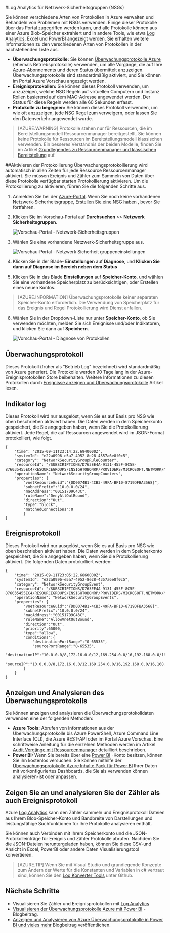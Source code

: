<properties
   pageTitle="Überwachen von Vorgängen, Ereignisse und Indikatoren für NSGs | Microsoft Azure"
   description="Informationen Sie zum Aktivieren der Indikatoren, Ereignisse und Betrieb Protokollierung für NSGs"
   services="virtual-network"
   documentationCenter="na"
   authors="jimdial"
   manager="carmonm"
   editor="tysonn"
   tags="azure-resource-manager"
/>
<tags
   ms.service="virtual-network"
   ms.devlang="na"
   ms.topic="article"
   ms.tgt_pltfrm="na"
   ms.workload="infrastructure-services"
   ms.date="07/14/2016"
   ms.author="jdial" />

#<a name="log-analytics-for-network-security-groups-nsgs"></a>Log Analytics für Netzwerk-Sicherheitsgruppen (NSGs)

Sie können verschiedene Arten von Protokollen in Azure verwalten und Behandeln von Problemen mit NSGs verwenden. Einige dieser Protokolle über das Portal zugegriffen werden kann, und alle Protokolle können aus einer Azure Blob-Speicher extrahiert und in andere Tools, wie etwa [Log Analytics](../log-analytics/log-analytics-azure-networking-analytics.md), Excel und PowerBI angezeigt werden. Sie erhalten weitere Informationen zu den verschiedenen Arten von Protokollen in der nachstehenden Liste aus.

- **Überwachungsprotokolle:** Sie können [Überwachungsprotokolle Azure](../monitoring-and-diagnostics/insights-debugging-with-events.md) (ehemals Betriebsprotokolle) verwenden, um alle Vorgänge, die auf Ihre Azure-Abonnements und deren Status übermittelt anzuzeigen. Überwachungsprotokolle sind standardmäßig aktiviert, und Sie können im Portal Azure Vorschau angezeigt werden.
- **Ereignisprotokollen:** Sie können dieses Protokoll verwenden, um anzuzeigen, welche NSG Regeln auf virtuellen Computern und Instanz Rollen basierend auf dem MAC-Adresse angewendet werden. Der Status für diese Regeln werden alle 60 Sekunden erfasst.
- **Protokolle zu begegnen:** Sie können dieses Protokoll verwenden, um wie oft anzuzeigen, jede NSG Regel zum verweigern, oder lassen Sie den Datenverkehr angewendet wurde.

>[AZURE.WARNING] Protokolle stehen nur für Ressourcen, die im Bereitstellungsmodell Ressourcenmanager bereitgestellt. Sie können keine Protokolle für Ressourcen im Bereitstellungsmodell klassischen verwenden. Ein besseres Verständnis der beiden Modelle, finden Sie im Artikel [Grundlegendes zu Ressourcenmanager und klassischen Bereitstellung](../resource-manager-deployment-model.md) auf.

##<a name="enable-logging"></a>Aktivieren der Protokollierung
Überwachungsprotokollierung wird automatisch in allen Zeiten für jede Ressource Ressourcenmanager aktiviert. Sie müssen Ereignis und Zähler zum Sammeln von Daten über diese Protokolle verfügbar starten Protokollierung aktivieren. Um die Protokollierung zu aktivieren, führen Sie die folgenden Schritte aus.

1.  Anmelden Sie bei der [Azure-Portal](https://portal.azure.com). Wenn Sie noch keine vorhandenen Netzwerk-Sicherheitsgruppe, [Erstellen Sie eine NSG haben](virtual-networks-create-nsg-arm-ps.md) , bevor Sie fortfahren.

2.  Klicken Sie im Vorschau-Portal auf **Durchsuchen** >> **Netzwerk Sicherheitsgruppen**.

    ![Vorschau-Portal - Netzwerk-Sicherheitsgruppen](./media/virtual-network-nsg-manage-log/portal-enable1.png)

3. Wählen Sie eine vorhandene Netzwerk-Sicherheitsgruppe aus.

    ![Vorschau-Portal - Netzwerk Sicherheit gruppeneinstellungen](./media/virtual-network-nsg-manage-log/portal-enable2.png)

4. Klicken Sie in der Blade- **Einstellungen** auf **Diagnose**, und **Klicken Sie dann auf **Diagnose** im Bereich neben dem **Status****
5. Klicken Sie in das Blade **Einstellungen** auf **Speicher-Konto**, und wählen Sie eine vorhandene Speicherplatz zu berücksichtigen, oder Erstellen eines neuen Kontos.  

>[AZURE.INFORMATION] Überwachungsprotokolle keiner separaten Speicher-Konto erforderlich. Die Verwendung von Speicherplatz für das Ereignis und Regel Protokollierung wird Dienst anfallen.

6. Wählen Sie in der Dropdown-Liste nur unter **Speicher-Konto**, ob Sie verwenden möchten, melden Sie sich Ereignisse und/oder Indikatoren, und klicken Sie dann auf **Speichern**.

    ![Vorschau-Portal - Diagnose von Protokollen](./media/virtual-network-nsg-manage-log/portal-enable3.png)

## <a name="audit-log"></a>Überwachungsprotokoll
Dieses Protokoll (früher als "Betrieb Log" bezeichnet) wird standardmäßig von Azure generiert.  Die Protokolle werden 90 Tage lang in der Azure-Ereignisprotokollen Store beibehalten. Weitere Informationen zu diesen Protokollen durch [Ereignisse anzeigen und Überwachungsprotokolle](../monitoring-and-diagnostics/insights-debugging-with-events.md) Artikel lesen.

## <a name="counter-log"></a>Indikator log
Dieses Protokoll wird nur ausgelöst, wenn Sie es auf Basis pro NSG wie oben beschrieben aktiviert haben. Die Daten werden in dem Speicherkonto gespeichert, die Sie angegeben haben, wenn Sie die Protokollierung aktiviert. Jede Regel, die auf Ressourcen angewendet wird im JSON-Format protokolliert, wie folgt.

    {
        "time": "2015-09-11T23:14:22.6940000Z",
        "systemId": "e22a0996-e5a7-4952-8e28-4357a6e8f0c5",
        "category": "NetworkSecurityGroupRuleCounter",
        "resourceId": "/SUBSCRIPTIONS/D763EE4A-9131-455F-8C5E-876035455EC4/RESOURCEGROUPS/INSIGHTOBONRP/PROVIDERS/MICROSOFT.NETWORK/NETWORKSECURITYGROUPS/NSGINSIGHTOBONRP",
        "operationName": "NetworkSecurityGroupCounters",
        "properties": {
            "vnetResourceGuid":"{DD0074B1-4CB3-49FA-BF10-8719DFBA3568}",
            "subnetPrefix":"10.0.0.0/24",
            "macAddress":"001517D9C43C",
            "ruleName":"DenyAllOutBound",
            "direction":"Out",
            "type":"block",
            "matchedConnections":0
            }
    }

## <a name="event-log"></a>Ereignisprotokoll
Dieses Protokoll wird nur ausgelöst, wenn Sie es auf Basis pro NSG wie oben beschrieben aktiviert haben. Die Daten werden in dem Speicherkonto gespeichert, die Sie angegeben haben, wenn Sie die Protokollierung aktiviert. Die folgenden Daten protokolliert werden:

    {
        "time": "2015-09-11T23:05:22.6860000Z",
        "systemId": "e22a0996-e5a7-4952-8e28-4357a6e8f0c5",
        "category": "NetworkSecurityGroupEvent",
        "resourceId": "/SUBSCRIPTIONS/D763EE4A-9131-455F-8C5E-876035455EC4/RESOURCEGROUPS/INSIGHTOBONRP/PROVIDERS/MICROSOFT.NETWORK/NETWORKSECURITYGROUPS/NSGINSIGHTOBONRP",
        "operationName": "NetworkSecurityGroupEvents",
        "properties": {
            "vnetResourceGuid":"{DD0074B1-4CB3-49FA-BF10-8719DFBA3568}",
            "subnetPrefix":"10.0.0.0/24",
            "macAddress":"001517D9C43C",
            "ruleName":"AllowVnetOutBound",
            "direction":"Out",
            "priority":65000,
            "type":"allow",
            "conditions":{
                "destinationPortRange":"0-65535",
                "sourcePortRange":"0-65535",
                "destinationIP":"10.0.0.0/8,172.16.0.0/12,169.254.0.0/16,192.168.0.0/16,168.63.129.16/32",
                "sourceIP":"10.0.0.0/8,172.16.0.0/12,169.254.0.0/16,192.168.0.0/16,168.63.129.16/32"
            }
        }
    }

## <a name="view-and-analyze-the-audit-log"></a>Anzeigen und Analysieren des Überwachungsprotokolls
Sie können anzeigen und analysieren die Überwachungsprotokolldaten verwenden eine der folgenden Methoden:

- **Azure Tools:** Abrufen von Informationen aus der Überwachungsprotokolle bis Azure PowerShell, Azure Command Line Interface (CLI), die Azure REST-API oder im Portal Azure Vorschau.  Eine schrittweise Anleitung für die einzelnen Methoden werden im Artikel [Audit Vorgänge mit Ressourcenmanager](../resource-group-audit.md) detailliert beschrieben.
- **Power BI:** Wenn Sie bereits über eine [Power BI](https://powerbi.microsoft.com/pricing) -Konto besitzen, können Sie ihn kostenlos versuchen. Sie können mithilfe der [Überwachungsprotokolle Azure Inhalte Pack für Power BI](https://powerbi.microsoft.com/documentation/powerbi-content-pack-azure-audit-logs/) Ihrer Daten mit vorkonfiguriertes Dashboards, die Sie als verwenden können analysieren-ist oder anpassen.

## <a name="view-and-analyze-the-counter-and-event-log"></a>Zeigen Sie an und analysieren Sie der Zähler als auch Ereignisprotokoll

Azure [Log Analytics](../log-analytics/log-analytics-azure-networking-analytics.md) kann den Zähler sammeln und Ereignisprotokoll Dateien aus Ihrem Blob-Speicher-Konto und Bandbreite von Darstellungen und leistungsfähige Suchfunktionen für Ihre Protokolle analysieren enthält.

Sie können auch Verbinden mit Ihrem Speicherkonto und die JSON-Protokolleinträge für Ereignis und Zähler Protokolle abrufen. Nachdem Sie die JSON-Dateien heruntergeladen haben, können Sie diese CSV-und Ansicht in Excel, PowerBI oder andere Daten Visualisierungstool konvertieren.

>[AZURE.TIP] Wenn Sie mit Visual Studio und grundlegende Konzepte zum Ändern der Werte für die Konstanten und Variablen in c# vertraut sind, können Sie den [Log Konverter Tools](https://github.com/Azure-Samples/networking-dotnet-log-converter) unter Github.

## <a name="next-steps"></a>Nächste Schritte

- Visualisieren Sie Zähler und Ereignisprotokollen mit [Log Analytics](../log-analytics/log-analytics-azure-networking-analytics.md)
- [Visualisieren der Überwachungsprotokolle Azure mit Power BI](http://blogs.msdn.com/b/powerbi/archive/2015/09/30/monitor-azure-audit-logs-with-power-bi.aspx) -Blogbeitrag.
- [Anzeigen und Analysieren von Azure Überwachungsprotokolle in Power BI und vieles mehr](https://azure.microsoft.com/blog/analyze-azure-audit-logs-in-powerbi-more/) Blogbeitrag veröffentlichen.
